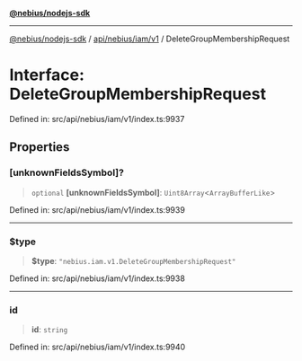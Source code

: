 [**@nebius/nodejs-sdk**](../../../../../README.md)

---

[@nebius/nodejs-sdk](../../../../../README.md) / [api/nebius/iam/v1](../README.md) / DeleteGroupMembershipRequest

# Interface: DeleteGroupMembershipRequest

Defined in: src/api/nebius/iam/v1/index.ts:9937

## Properties

### \[unknownFieldsSymbol\]?

> `optional` **\[unknownFieldsSymbol\]**: `Uint8Array`\<`ArrayBufferLike`\>

Defined in: src/api/nebius/iam/v1/index.ts:9939

---

### $type

> **$type**: `"nebius.iam.v1.DeleteGroupMembershipRequest"`

Defined in: src/api/nebius/iam/v1/index.ts:9938

---

### id

> **id**: `string`

Defined in: src/api/nebius/iam/v1/index.ts:9940
